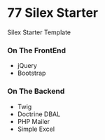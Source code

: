 77 Silex Starter
================

Silex Starter Template 

### On The FrontEnd

* jQuery
* Bootstrap

### On The Backend

* Twig
* Doctrine DBAL
* PHP Mailer
* Simple Excel
